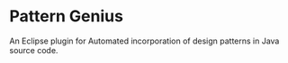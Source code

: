 # Pattern Genius
 An Eclipse plugin for Automated incorporation of design patterns in Java source code.
